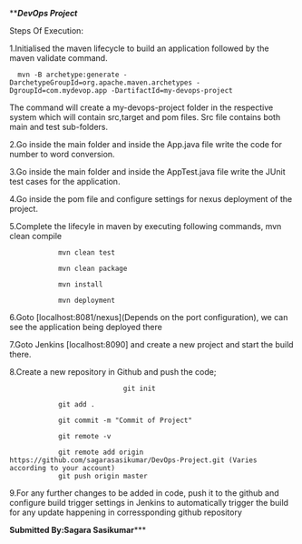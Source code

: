 
*********DevOps Project*******
 
Steps Of Execution:

1.Initialised the maven lifecycle to build an application followed by the maven validate command.

      mvn -B archetype:generate -DarchetypeGroupId=org.apache.maven.archetypes -DgroupId=com.mydevop.app -DartifactId=my-devops-project
The command will create a my-devops-project folder in the respective system which will contain src,target and pom files. Src file contains both main and test sub-folders.

2.Go inside the main folder and inside the App.java file write the code for number to word conversion.

3.Go inside the main folder and inside the AppTest.java file write the JUnit test cases for the application.

4.Go inside the pom file and configure settings for nexus deployment of the project.

5.Complete the lifecyle in maven by executing following commands,
                                mvn clean compile
				
				mvn clean test
				
				mvn clean package
				
				mvn install
				
				mvn deployment
				
6.Goto [localhost:8081/nexus](Depends on the port configuration), we can see the application being deployed there

7.Goto Jenkins [localhost:8090] and create a new project and start the build there.

8.Create a new repository in Github and push the code;

                                git init
				
				git add .
				
				git commit -m "Commit of Project"
				
				git remote -v
				
				git remote add origin https://github.com/sagarasasikumar/DevOps-Project.git (Varies according to your account)
				git push origin master
				

9.For any further changes to be added in code, push it to the github and configure build trigger settings in Jenkins to automatically trigger the build for any update happening in corressponding github repository



****Submitted By:Sagara Sasikumar*******
